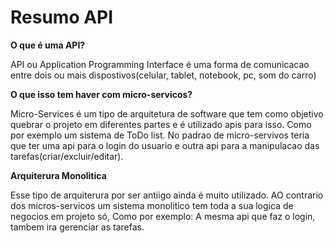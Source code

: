 # Resumo API

**O que é uma API?**

API ou Application Programming Interface é uma forma de comunicacao entre dois ou mais dispostivos(celular, tablet, notebook, pc, som do carro)

**O que isso tem haver com micro-servicos?**

Micro-Services é um tipo de arquitetura de software que tem como objetivo quebrar o projeto em diferentes partes e é utilizado apis para isso. Como por exemplo um sistema de ToDo list. No padrao de micro-servivos teria que ter uma api para o login do usuario e outra api para a manipulacao das tarefas(criar/excluir/editar). 

**Arquiterura Monolitica**

Esse tipo de arquiterura por ser antiigo ainda é muito utilizado. AO contrario dos micros-servicos um sistema monolitico tem toda a sua logica de negocios em projeto só, Como por exemplo: A mesma api que faz o login, tambem ira gerenciar as tarefas. 